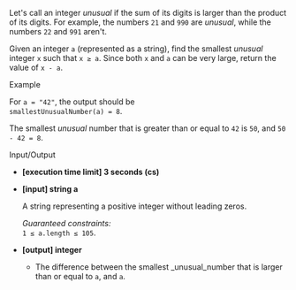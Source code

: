 
Let's call an integer  _unusual_  if the sum of its digits is larger than the product of its digits. For example, the numbers  `21`  and  `990`  are  _unusual_, while the numbers  `22`  and  `991`  aren't.

Given an integer  `a`  (represented as a string), find the smallest  _unusual_  integer  `x`  such that  `x ≥ a`. Since both  `x`  and  `a`  can be very large, return the value of  `x - a`.

Example

For  `a = "42"`, the output should be  
`smallestUnusualNumber(a) = 8`.

The smallest  _unusual_  number that is greater than or equal to  `42`  is  `50`, and  `50 - 42 = 8`.

Input/Output

-   **[execution time limit] 3 seconds (cs)**
    
-   **[input] string a**
    
    A string representing a positive integer without leading zeros.
    
    _Guaranteed constraints:_  
    `1 ≤ a.length ≤ 105`.
    
-   **[output] integer**
    
    -   The difference between the smallest  _unusual_number that is larger than or equal to  `a`, and  `a`.